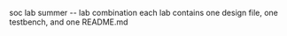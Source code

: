 soc lab summer -- lab combination
each lab contains one design file, one testbench, and one README.md
